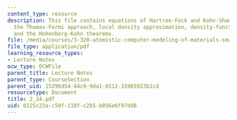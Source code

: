 ```yaml
---
content_type: resource
description: This file contains equations of Hartree-Fock and Kohn-Sham and explains
  the Thomas-Fermi approach, local density approximation, density-functional theory,
  and the Hohenberg-Kohn theorems.
file: /media/courses/3-320-atomistic-computer-modeling-of-materials-sma-5107-spring-2005/0125c22ac59f118fc2b5b056e6f97dd6_2_24.pdf
file_type: application/pdf
learning_resource_types:
- Lecture Notes
ocw_type: OCWFile
parent_title: Lecture Notes
parent_type: CourseSection
parent_uid: 15296d54-84c9-9da1-6512-15965923b1cd
resourcetype: Document
title: 2_24.pdf
uid: 0125c22a-c59f-118f-c2b5-b056e6f97dd6
---
```

